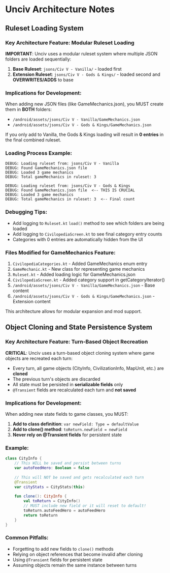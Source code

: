 # Unciv Architecture Notes

## Ruleset Loading System

### Key Architecture Feature: Modular Ruleset Loading

**IMPORTANT**: Unciv uses a modular ruleset system where multiple JSON folders are loaded sequentially:

1. **Base Ruleset**: `jsons/Civ V - Vanilla/` - loaded first
2. **Extension Ruleset**: `jsons/Civ V - Gods & Kings/` - loaded second and **OVERWRITES/ADDS** to base

### Implications for Development:

When adding new JSON files (like GameMechanics.json), you MUST create them in **BOTH** folders:
- `/android/assets/jsons/Civ V - Vanilla/GameMechanics.json`
- `/android/assets/jsons/Civ V - Gods & Kings/GameMechanics.json`

If you only add to Vanilla, the Gods & Kings loading will result in **0 entries** in the final combined ruleset.

### Loading Process Example:
```
DEBUG: Loading ruleset from: jsons/Civ V - Vanilla
DEBUG: Found GameMechanics.json file
DEBUG: Loaded 3 game mechanics
DEBUG: Total gameMechanics in ruleset: 3

DEBUG: Loading ruleset from: jsons/Civ V - Gods & Kings
DEBUG: Found GameMechanics.json file  <-- THIS IS CRUCIAL
DEBUG: Loaded 3 game mechanics
DEBUG: Total gameMechanics in ruleset: 3  <-- Final count
```

### Debugging Tips:
- Add logging to `Ruleset.kt` `load()` method to see which folders are being loaded
- Add logging to `CivilopediaScreen.kt` to see final category entry counts
- Categories with 0 entries are automatically hidden from the UI

### Files Modified for GameMechanics Feature:
1. `CivilopediaCategories.kt` - Added GameMechanics enum entry
2. `GameMechanic.kt` - New class for representing game mechanics
3. `Ruleset.kt` - Added loading logic for GameMechanics.json
4. `CivilopediaScreen.kt` - Added category support in getCategoryIterator()
5. `/android/assets/jsons/Civ V - Vanilla/GameMechanics.json` - Base content
6. `/android/assets/jsons/Civ V - Gods & Kings/GameMechanics.json` - Extension content

This architecture allows for modular expansion and mod support.

## Object Cloning and State Persistence System

### Key Architecture Feature: Turn-Based Object Recreation

**CRITICAL**: Unciv uses a turn-based object cloning system where game objects are recreated each turn:

- Every turn, all game objects (CityInfo, CivilizationInfo, MapUnit, etc.) are **cloned**
- The previous turn's objects are discarded
- All state must be persisted in **serializable fields** only
- `@Transient` fields are recalculated each turn and **not saved**

### Implications for Development:

When adding new state fields to game classes, you MUST:

1. **Add to class definition**: `var newField: Type = defaultValue`
2. **Add to clone() method**: `toReturn.newField = newField`
3. **Never rely on @Transient fields** for persistent state

### Example:
```kotlin
class CityInfo {
    // This WILL be saved and persist between turns
    var autoFeedHero: Boolean = false
    
    // This will NOT be saved and gets recalculated each turn
    @Transient
    var cityStats = CityStats(this)
    
    fun clone(): CityInfo {
        val toReturn = CityInfo()
        // MUST include new field or it will reset to default!
        toReturn.autoFeedHero = autoFeedHero
        return toReturn
    }
}
```

### Common Pitfalls:
- Forgetting to add new fields to `clone()` methods
- Relying on object references that become invalid after cloning
- Using `@Transient` fields for persistent state
- Assuming objects remain the same instance between turns
